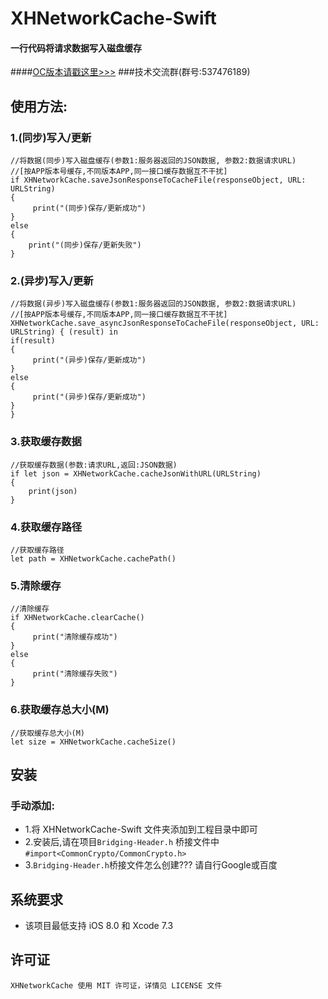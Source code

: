 # XHNetworkCache-Swift
#### 一行代码将请求数据写入磁盘缓存
####[OC版本请戳这里>>>](https://github.com/CoderZhuXH/XHNetworkCache)
###技术交流群(群号:537476189)
## 使用方法:
### 1.(同步)写入/更新
```objc
//将数据(同步)写入磁盘缓存(参数1:服务器返回的JSON数据, 参数2:数据请求URL)
//[按APP版本号缓存,不同版本APP,同一接口缓存数据互不干扰]
if XHNetworkCache.saveJsonResponseToCacheFile(responseObject, URL: URLString)
{
     print("(同步)保存/更新成功")
}
else
{
    print("(同步)保存/更新失败")
}

```
### 2.(异步)写入/更新
```objc
//将数据(异步)写入磁盘缓存(参数1:服务器返回的JSON数据, 参数2:数据请求URL)
//[按APP版本号缓存,不同版本APP,同一接口缓存数据互不干扰]
XHNetworkCache.save_asyncJsonResponseToCacheFile(responseObject, URL: URLString) { (result) in
if(result)
{
     print("(异步)保存/更新成功")
}    
else
{
     print("(异步)保存/更新成功")
}
}

```
### 3.获取缓存数据
```objc
//获取缓存数据(参数:请求URL,返回:JSON数据)
if let json = XHNetworkCache.cacheJsonWithURL(URLString)
{
    print(json)
}
```
### 4.获取缓存路径
```objc
//获取缓存路径
let path = XHNetworkCache.cachePath()

```
### 5.清除缓存
```objc
//清除缓存
if XHNetworkCache.clearCache()
{
     print("清除缓存成功")
}
else
{
     print("清除缓存失败")
}
```

### 6.获取缓存总大小(M)
```objc
//获取缓存总大小(M)
let size = XHNetworkCache.cacheSize()
```
##  安装
### 手动添加:<br>
*   1.将 XHNetworkCache-Swift 文件夹添加到工程目录中即可<br>
*   2.安装后,请在项目`Bridging-Header.h` 桥接文件中 `#import<CommonCrypto/CommonCrypto.h>`
*   3.`Bridging-Header.h`桥接文件怎么创建??? 请自行Google或百度

##  系统要求
*   该项目最低支持 iOS 8.0 和 Xcode 7.3

##  许可证
    XHNetworkCache 使用 MIT 许可证，详情见 LICENSE 文件